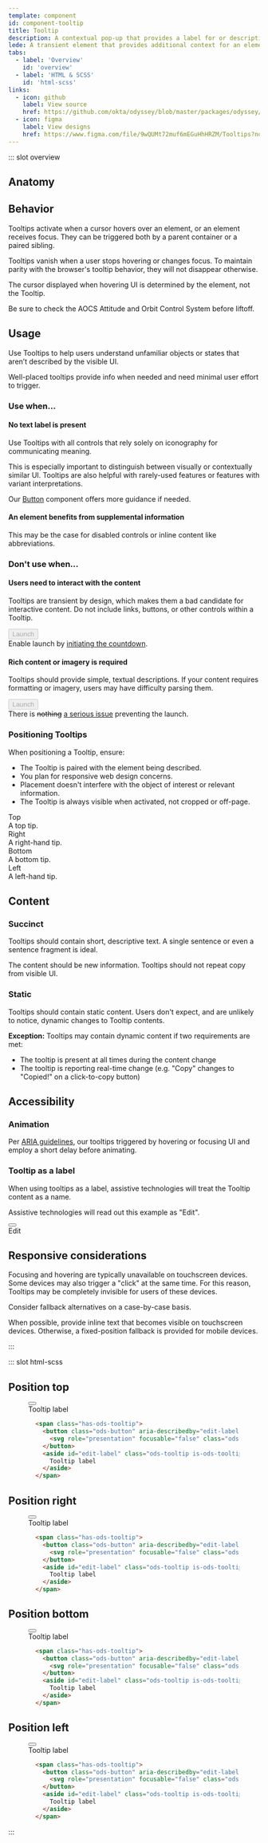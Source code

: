 ```yaml
---
template: component
id: component-tooltip
title: Tooltip
description: A contextual pop-up that provides a label for or description of an element.
lede: A transient element that provides additional context for an element when it receives hover or focus.
tabs:
  - label: 'Overview'
    id: 'overview'
  - label: 'HTML & SCSS'
    id: 'html-scss'
links:
  - icon: github
    label: View source
    href: https://github.com/okta/odyssey/blob/master/packages/odyssey/src/scss/components/_tooltip.scss
  - icon: figma
    label: View designs
    href: https://www.figma.com/file/9wQUMt72muf6mEGuHhHRZM/Tooltips?node-id=25%3A2
---
```


::: slot overview

## Anatomy

<Anatomy img="images/anatomy-tooltip.svg" />

## Behavior

<Description>

Tooltips activate when a cursor hovers over an element, or an element receives focus. They can be triggered both by a parent container or a paired sibling.

Tooltips vanish when a user stops hovering or changes focus. To maintain parity with the browser's tooltip behavior, they will not disappear otherwise.

The cursor displayed when hovering UI is determined by the element, not the Tooltip.

</Description>

<Visual>
  <p>
    Be sure to check the
    <span class="has-ods-tooltip">
      <abbr tabindex="0" aria-describedby="aocs-tip">AOCS</abbr>
      <span id="aocs-tip" class="ods-tooltip is-ods-tooltip-top" role="tooltip">
        Attitude and Orbit Control System
      </span>
    </span>
    before liftoff.
  </p>
</Visual>

## Usage

<Description>

Use Tooltips to help users understand unfamiliar objects or states that aren’t described by the visible UI.

Well-placed tooltips provide info when needed and need minimal user effort to trigger.

</Description>

### Use when...

#### No text label is present

<Description>

Use Tooltips with all controls that rely solely on iconography for communicating meaning.

This is especially important to distinguish between visually or contextually similar UI. Tooltips are also helpful with rarely-used features or features with variant interpretations.

Our <a href="/components/button/">Button</a> component offers more guidance if needed.

</Description>

<Visual variant="positive">
  <template>
    <span class="has-ods-tooltip">
      <button class="ods-button" aria-describedby="edit-label">
        <OdsIcon icon="edit"></OdsIcon>
      </button>
      <aside id="edit-label" class="ods-tooltip is-ods-tooltip-top" role="tooltip">
        Edit
      </aside>
    </span>
  </template>
</Visual>

#### An element benefits from supplemental information

<Description>

This may be the case for disabled controls or inline content like abbreviations.

</Description>

<Visual variant="positive">
  <template>
    <span class="has-ods-tooltip sample--tip">
      <button class="ods-button" aria-describedby="launch-description" disabled>
        Launch
      </button>
      <aside id="launch-description" class="ods-tooltip is-ods-tooltip-start" role="tooltip">
        Unable to launch before countdown completes.
      </aside>
    </span>
  </template>
</Visual>

### Don't use when...

#### Users need to interact with the content

<Description>

Tooltips are transient by design, which makes them a bad candidate for interactive content. Do not include links, buttons, or other controls within a Tooltip.

</Description>

<Visual variant="negative">
  <span class="has-ods-tooltip sample--tip">
    <button class="ods-button" aria-describedby="download-description-link" disabled>
      Launch
    </button>
    <aside id="download-description-link" class="ods-tooltip is-ods-tooltip-end" role="tooltip">
      Enable launch by <a href="#">initiating the countdown</a>.
    </aside>
  </span>
</Visual>

#### Rich content or imagery is required

<Description>

Tooltips should provide simple, textual descriptions. If your content requires formatting or imagery, users may have difficulty parsing them.

</Description>

<Visual variant="negative">
  <span class="has-ods-tooltip sample--tip">
    <button class="ods-button" aria-describedby="download-description-image" disabled>
      Launch
    </button>
    <aside id="download-description-image" class="ods-tooltip is-ods-tooltip-top" role="tooltip">
      There is <del data-a11y-start=" [deletion start] "  data-a11y-end=" [deletion end] ">nothing</del> <ins data-a11y-start=" [insertion start] "  data-a11y-end=" [insertion end] ">a serious issue</ins> preventing the launch.
    </aside>
  </span>
</Visual>

### Positioning Tooltips

<Description>

When positioning a Tooltip, ensure:

* The Tooltip is paired with the element being described.
* You plan for responsive web design concerns.
* Placement doesn't interfere with the object of interest or relevant information.
* The Tooltip is always visible when activated, not cropped or off-page.

</Description>

<Visual>
  <div>
    <span class="has-ods-tooltip sample--tip">
      <abbr tabindex="0" aria-describedby="tip-top">Top</abbr>
      <aside id="tip-top" class="ods-tooltip is-ods-tooltip-top" role="tooltip">
        A top tip.
      </aside>
    </span>
    <span class="has-ods-tooltip sample--tip">
      <abbr tabindex="0" aria-describedby="tip-right">Right</abbr>
      <aside id="tip-right" class="ods-tooltip is-ods-tooltip-end" role="tooltip">
        A right-hand tip.
      </aside>
    </span>
    <span class="has-ods-tooltip sample--tip">
      <abbr tabindex="0" aria-describedby="tip-bottom">Bottom</abbr>
      <aside id="tip-bottom" class="ods-tooltip is-ods-tooltip-bottom" role="tooltip">
        A bottom tip.
      </aside>
    </span>
    <span class="has-ods-tooltip sample--tip">
      <abbr tabindex="0" aria-describedby="tip-left">Left</abbr>
      <aside id="tip-left" class="ods-tooltip is-ods-tooltip-start" role="tooltip">
        A left-hand tip.
      </aside>
    </span>
  </div>
</Visual>

## Content

### Succinct

<Description>

Tooltips should contain short, descriptive text. A single sentence or even a sentence fragment is ideal.

The content should be new information. Tooltips should not repeat copy from visible UI.

</Description>

### Static

<Description>

Tooltips should contain static content. Users don't expect, and are unlikely to notice, dynamic changes to Tooltip contents.

**Exception:** Tooltips may contain dynamic content if two requirements are met:

* The tooltip is present at all times during the content change
* The tooltip is reporting real-time change (e.g. "Copy" changes to "Copied!" on a click-to-copy button)

</Description>

## Accessibility

### Animation

<Description>

Per <a href="https://www.w3.org/TR/wai-aria-1.1/#tooltip">ARIA guidelines</a>, our tooltips triggered by hovering or focusing UI and employ a short delay before animating.

</Description>

### Tooltip as a label

<Description>

When using tooltips as a label, assistive technologies will treat the Tooltip content as a name.

Assistive technologies will read out this example as "Edit".

</Description>

<Visual>
  <span class="has-ods-tooltip">
    <button class="ods-button" aria-labelledby="access-edit-label">
      <OdsIcon icon="edit"></OdsIcon>
    </button>
    <aside id="access-edit-label" class="ods-tooltip is-ods-tooltip-top" role="tooltip">
      Edit
    </aside>
  </span>
</Visual>

## Responsive considerations

<Description>

Focusing and hovering are typically unavailable on touchscreen devices. Some devices may also trigger a "click" at the same time. For this reason, Tooltips may be completely invisible for users of these devices.

Consider fallback alternatives on a case-by-case basis.

When possible, provide inline text that becomes visible on touchscreen devices. Otherwise, a fixed-position fallback is provided for mobile devices.

</Description>

:::

::: slot html-scss


## Position top

<figure class="docs-example" data-optional>
  <div class="docs-example--rendered">
    <span class="has-ods-tooltip">
      <button class="ods-button" aria-describedby="edit-label">
        <OdsIcon icon="edit"></OdsIcon>
      </button>
      <aside id="edit-label" class="ods-tooltip is-ods-tooltip-top" role="tooltip">
        Tooltip label
      </aside>
    </span>
  </div>

  ```html
    <span class="has-ods-tooltip">
      <button class="ods-button" aria-describedby="edit-label">
        <svg role="presentation" focusable="false" class="ods-icon">...</svg>
      </button>
      <aside id="edit-label" class="ods-tooltip is-ods-tooltip-top" role="tooltip">
        Tooltip label
      </aside>
    </span>
  ```
</figure>

## Position right

<figure class="docs-example" data-optional>
  <div class="docs-example--rendered">
    <span class="has-ods-tooltip">
      <button class="ods-button" aria-describedby="edit-label">
        <OdsIcon icon="edit"></OdsIcon>
      </button>
      <aside id="edit-label" class="ods-tooltip is-ods-tooltip-end" role="tooltip">
        Tooltip label
      </aside>
    </span>
  </div>

  ```html
    <span class="has-ods-tooltip">
      <button class="ods-button" aria-describedby="edit-label">
        <svg role="presentation" focusable="false" class="ods-icon">...</svg>
      </button>
      <aside id="edit-label" class="ods-tooltip is-ods-tooltip-end" role="tooltip">
        Tooltip label
      </aside>
    </span>
  ```
</figure>

## Position bottom

<figure class="docs-example" data-optional>
  <div class="docs-example--rendered">
    <span class="has-ods-tooltip">
      <button class="ods-button" aria-describedby="edit-label">
        <OdsIcon icon="edit"></OdsIcon>
      </button>
      <aside id="edit-label" class="ods-tooltip is-ods-tooltip-bottom" role="tooltip">
        Tooltip label
      </aside>
    </span>
  </div>

  ```html
    <span class="has-ods-tooltip">
      <button class="ods-button" aria-describedby="edit-label">
        <svg role="presentation" focusable="false" class="ods-icon">...</svg>
      </button>
      <aside id="edit-label" class="ods-tooltip is-ods-tooltip-bottom" role="tooltip">
        Tooltip label
      </aside>
    </span>
  ```
</figure>

## Position left

<figure class="docs-example" data-optional>
  <div class="docs-example--rendered">
    <span class="has-ods-tooltip">
      <button class="ods-button" aria-describedby="edit-label">
        <OdsIcon icon="edit"></OdsIcon>
      </button>
      <aside id="edit-label" class="ods-tooltip is-ods-tooltip-start" role="tooltip">
        Tooltip label
      </aside>
    </span>
  </div>

  ```html
    <span class="has-ods-tooltip">
      <button class="ods-button" aria-describedby="edit-label">
        <svg role="presentation" focusable="false" class="ods-icon">...</svg>
      </button>
      <aside id="edit-label" class="ods-tooltip is-ods-tooltip-start" role="tooltip">
        Tooltip label
      </aside>
    </span>
  ```
</figure>

:::
